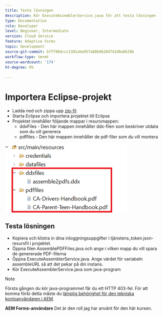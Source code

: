 ```yaml
---
title: Testa lösningen
description: Kör ExecuteAssemblerService.java för att testa lösningen
type: Documentation
role: Developer
level: Beginner, Intermediate
version: Cloud Service
feature: Adaptive Forms
topic: Development
source-git-commit: b7ff98dccc1381abe057a80b96268742d0a0629b
workflow-type: tm+mt
source-wordcount: '174'
ht-degree: 0%

---
```


# Importera Eclipse-projekt

* Ladda ned och zippa upp [zip-fil](./assets/pdf-manipulation.zip)
* Starta Eclipse och importera projektet till Eclipse
* Projektet innehåller följande mappar i resursmappen:
   * ddxFiles - Den här mappen innehåller ddx-filen som beskriver utdata som du vill generera
   * pdffiles - Den här mappen innehåller de pdf-filer som du vill montera

![resources-file](./assets/resources.png)

## Testa lösningen

* Kopiera och klistra in dina inloggningsuppgifter i tjänstens_token.json-resursfil i projektet.
* Öppna filen AssemblePDFFiles.java och ange i vilken mapp du vill spara de genererade PDF-filerna
* Öppna ExecuteAssemblerService.java. Ange värdet för variabeln assembleURL så att det pekar på din instans.
* Kör ExecuteAssemblerService.java som java-program

>[!NOTE]
> Första gången du kör java-programmet får du ett HTTP 403-fel. För att komma förbi detta måste du [lämplig behörighet för den tekniska kontoanvändaren i AEM](https://experienceleague.adobe.com/docs/experience-manager-learn/getting-started-with-aem-headless/authentication/service-credentials.html?lang=en#configure-access-in-aem).

**AEM Forms-användare** Det är den roll jag har använt för den här kursen.
